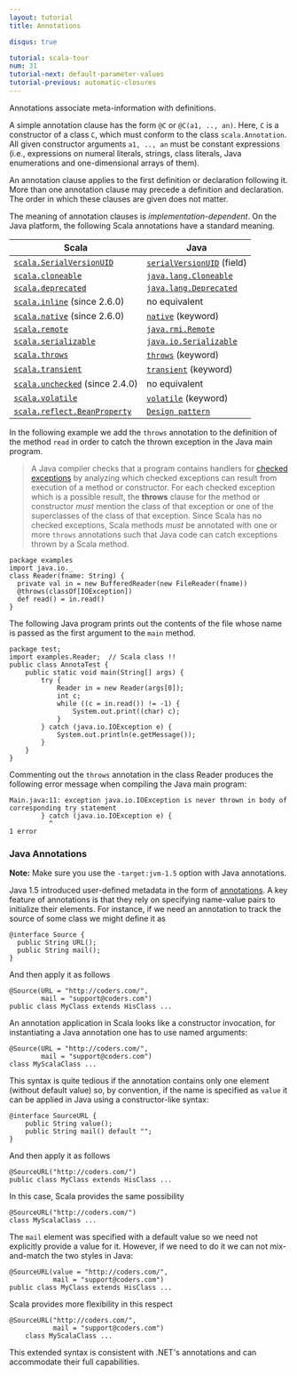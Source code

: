 ```yaml
---
layout: tutorial
title: Annotations

disqus: true

tutorial: scala-tour
num: 31
tutorial-next: default-parameter-values
tutorial-previous: automatic-closures
---
```


Annotations associate meta-information with definitions.

A simple annotation clause has the form `@C` or `@C(a1, .., an)`. Here, `C` is a constructor of a class `C`, which must conform to the class `scala.Annotation`. All given constructor arguments `a1, .., an` must be constant expressions (i.e., expressions on numeral literals, strings, class literals, Java enumerations and one-dimensional arrays of them).

An annotation clause applies to the first definition or declaration following it. More than one annotation clause may precede a definition and declaration. The order in which these clauses are given does not matter.

The meaning of annotation clauses is _implementation-dependent_. On the Java platform, the following Scala annotations have a standard meaning.

|           Scala           |           Java           |
|           ------          |          ------          |
|  [`scala.SerialVersionUID`](http://www.scala-lang.org/api/2.9.1/scala/SerialVersionUID.html)   |  [`serialVersionUID`](http://java.sun.com/j2se/1.5.0/docs/api/java/io/Serializable.html#navbar_bottom) (field)  |
|  [`scala.cloneable`](http://www.scala-lang.org/api/2.9.1/scala/cloneable.html)   |  [`java.lang.Cloneable`](http://java.sun.com/j2se/1.5.0/docs/api/java/lang/Cloneable.html) |
|  [`scala.deprecated`](http://www.scala-lang.org/api/2.9.1/scala/deprecated.html)   |  [`java.lang.Deprecated`](http://java.sun.com/j2se/1.5.0/docs/api/java/lang/Deprecated.html) |
|  [`scala.inline`](http://www.scala-lang.org/api/2.9.1/scala/inline.html) (since 2.6.0)  |  no equivalent |
|  [`scala.native`](http://www.scala-lang.org/api/2.9.1/scala/native.html) (since 2.6.0)  |  [`native`](http://java.sun.com/docs/books/tutorial/java/nutsandbolts/_keywords.html) (keyword) |
|  [`scala.remote`](http://www.scala-lang.org/api/2.9.1/scala/remote.html) |  [`java.rmi.Remote`](http://java.sun.com/j2se/1.5.0/docs/api/java/rmi/Remote.html) |
|  [`scala.serializable`](http://www.scala-lang.org/api/2.9.1/index.html#scala.annotation.serializable) |  [`java.io.Serializable`](http://java.sun.com/j2se/1.5.0/docs/api/java/io/Serializable.html) |
|  [`scala.throws`](http://www.scala-lang.org/api/2.9.1/scala/throws.html) |  [`throws`](http://java.sun.com/docs/books/tutorial/java/nutsandbolts/_keywords.html) (keyword) |
|  [`scala.transient`](http://www.scala-lang.org/api/2.9.1/scala/transient.html) |  [`transient`](http://java.sun.com/docs/books/tutorial/java/nutsandbolts/_keywords.html) (keyword) |
|  [`scala.unchecked`](http://www.scala-lang.org/api/2.9.1/scala/unchecked.html) (since 2.4.0) |  no equivalent |
|  [`scala.volatile`](http://www.scala-lang.org/api/2.9.1/scala/volatile.html) |  [`volatile`](http://java.sun.com/docs/books/tutorial/java/nutsandbolts/_keywords.html) (keyword) |
|  [`scala.reflect.BeanProperty`](http://www.scala-lang.org/api/2.9.1/scala/reflect/BeanProperty.html) |  [`Design pattern`](http://docs.oracle.com/javase/tutorial/javabeans/writing/properties.html) |

In the following example we add the `throws` annotation to the definition of the method `read` in order to catch the thrown exception in the Java main program.

> A Java compiler checks that a program contains handlers for [checked exceptions](http://docs.oracle.com/javase/specs/jls/se5.0/html/exceptions.html) by analyzing which checked exceptions can result from execution of a method or constructor. For each checked exception which is a possible result, the **throws** clause for the method or constructor _must_ mention the class of that exception or one of the superclasses of the class of that exception.
> Since Scala has no checked exceptions, Scala methods _must_ be annotated with one or more `throws` annotations such that Java code can catch exceptions thrown by a Scala method.

    package examples
    import java.io._
    class Reader(fname: String) {
      private val in = new BufferedReader(new FileReader(fname))
      @throws(classOf[IOException])
      def read() = in.read()
    }

The following Java program prints out the contents of the file whose name is passed as the first argument to the `main` method.

    package test;
    import examples.Reader;  // Scala class !!
    public class AnnotaTest {
        public static void main(String[] args) {
            try {
                Reader in = new Reader(args[0]);
                int c;
                while ((c = in.read()) != -1) {
                    System.out.print((char) c);
                }
            } catch (java.io.IOException e) {
                System.out.println(e.getMessage());
            }
        }
    }

Commenting out the `throws` annotation in the class Reader produces the following error message when compiling the Java main program:

    Main.java:11: exception java.io.IOException is never thrown in body of
    corresponding try statement
            } catch (java.io.IOException e) {
              ^
    1 error

### Java Annotations ###

**Note:** Make sure you use the `-target:jvm-1.5` option with Java annotations.

Java 1.5 introduced user-defined metadata in the form of [annotations](http://java.sun.com/j2se/1.5.0/docs/guide/language/annotations.html). A key feature of annotations is that they rely on specifying name-value pairs to initialize their elements. For instance, if we need an annotation to track the source of some class we might define it as

    @interface Source {
      public String URL();
      public String mail();
    }

And then apply it as follows

    @Source(URL = "http://coders.com/",
            mail = "support@coders.com")
    public class MyClass extends HisClass ...

An annotation application in Scala looks like a constructor invocation, for instantiating a Java annotation one has to use named arguments:

    @Source(URL = "http://coders.com/",
            mail = "support@coders.com")
    class MyScalaClass ...

This syntax is quite tedious if the annotation contains only one element (without default value) so, by convention, if the name is specified as `value` it can be applied in Java using a constructor-like syntax:

    @interface SourceURL {
        public String value();
        public String mail() default "";
    }

And then apply it as follows

    @SourceURL("http://coders.com/")
    public class MyClass extends HisClass ...

In this case, Scala provides the same possibility

    @SourceURL("http://coders.com/")
    class MyScalaClass ...

The `mail` element was specified with a default value so we need not explicitly provide a value for it. However, if we need to do it we can not mix-and-match the two styles in Java:

    @SourceURL(value = "http://coders.com/",
               mail = "support@coders.com")
    public class MyClass extends HisClass ...

Scala provides more flexibility in this respect

    @SourceURL("http://coders.com/",
               mail = "support@coders.com")
        class MyScalaClass ...

This extended syntax is consistent with .NET's annotations and can accommodate their full capabilities.





